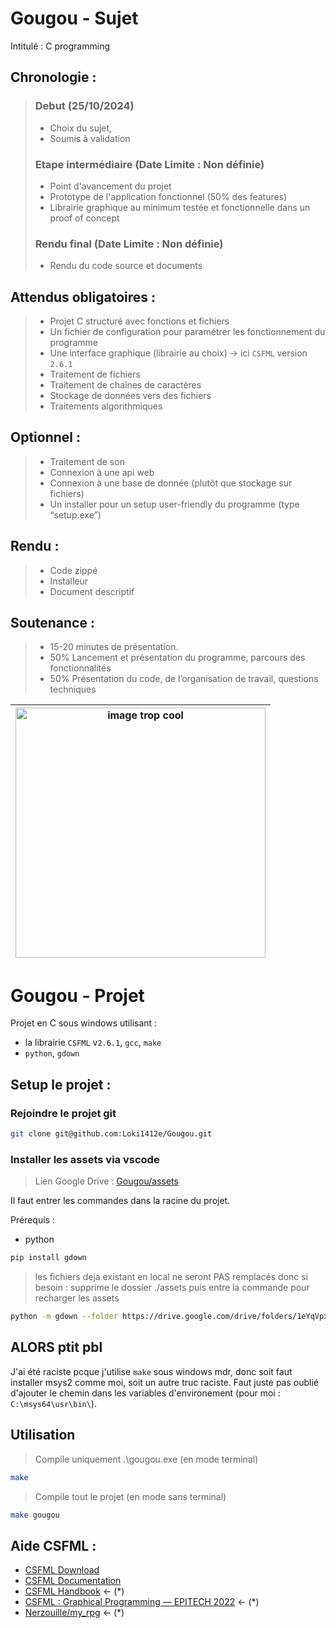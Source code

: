 # Gougou - Sujet

Intitulé : C programming

## Chronologie :

> ### Debut (25/10/2024)
>  * Choix du sujet,
>  * Soumis à validation
> ### Etape intermédiaire (Date Limite : Non définie)
> * Point d'avancement du projet
> * Prototype de l'application fonctionnel (50% des features)
> * Librairie graphique au minimum testée et fonctionnelle dans un proof of concept
> ### Rendu final (Date Limite : Non définie)
>  * Rendu du code source et documents

## Attendus obligatoires :
> - Projet C structuré avec fonctions et fichiers
> - Un fichier de configuration pour paramétrer les fonctionnement du programme
> - Une interface graphique (librairie au choix) -> ici `CSFML` version `2.6.1`
> - Traitement de fichiers
> - Traitement de chaînes de caractères
> - Stockage de données vers des fichiers
> - Traitements algorithmiques

## Optionnel :
> - Traitement de son
> - Connexion à une api web
> - Connexion à une base de donnée (plutôt que stockage sur fichiers)
> - Un installer pour un setup user-friendly du programme (type “setup.exe”)

## Rendu :
> - Code zippé
> - Installeur
> - Document descriptif

## Soutenance :
> - 15-20 minutes de présentation.
> - 50% Lancement et présentation du programme, parcours des fonctionnalités
> - 50% Présentation du code, de l’organisation de travail, questions techniques


| <img src="https://i.ibb.co/RQZWfsP/die-wand.jpg" alt="image trop cool" width="400"> |
| :-: |


# Gougou - Projet

Projet en C sous windows utilisant : 
- la librairie `CSFML` v`2.6.1`, `gcc`, `make`
- `python`, `gdown`

## Setup le projet :

### Rejoindre le projet git
```bash
git clone git@github.com:Loki1412e/Gougou.git
```

### Installer les assets via vscode
> Lien Google Drive : [Gougou/assets](https://drive.google.com/drive/folders/1eYqVpx6OT2iBl6RiNMA0K5kwdwIUOAKj?usp=sharing)

Il faut entrer les commandes dans la racine du projet.

Prérequis :
- python

```bash
pip install gdown
```

> les fichiers deja existant en local ne seront PAS remplacés
> donc si besoin : supprime le dossier ./assets puis entre la commande pour recharger les assets

```bash
python -m gdown --folder https://drive.google.com/drive/folders/1eYqVpx6OT2iBl6RiNMA0K5kwdwIUOAKj?usp=sharing
```

## ALORS ptit pbl

J'ai été raciste pcque j'utilise `make` sous windows mdr, donc soit faut installer msys2 comme moi, soit un autre truc raciste.
Faut juste pas oublié d'ajouter le chemin dans les variables d'environement (pour moi : `C:\msys64\usr\bin\`).

## Utilisation

> Compile uniquement .\gougou.exe (en mode terminal)
```bash
make
```

> Compile tout le projet (en mode sans terminal)
```bash
make gougou
```

## Aide CSFML :

* <a href="https://www.sfml-dev.org/download/csfml/" target="blank">CSFML Download</a>
* <a href="https://26.customprotocol.com/csfml/index.htm" target="blank">CSFML Documentation</a>
* <a href="https://csfml.1l.is/" target="blank">CSFML Handbook</a> <- (\*)
* <a href="https://epitech-2022-technical-documentation.readthedocs.io/en/latest/csfml.html" target="blank">CSFML : Graphical Programming — EPITECH 2022</a> <- (\*)
* <a href="https://github.com/Nerzouille/my_rpg" target="blank">Nerzouille/my_rpg</a> <- (\*)
